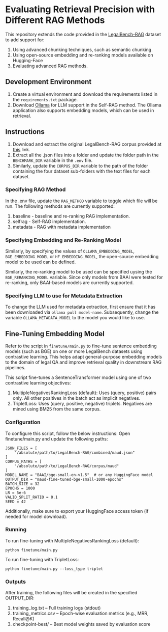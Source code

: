 # Evaluating Retrieval Precision with Different RAG Methods

This repository extends the code provided in the [LegalBench-RAG](https://github.com/zeroentropy-ai/legalbenchrag) dataset to add support for:

1. Using advanced chunking techniques, such as semantic chunking.
2. Using open-source embedding and re-ranking models available on Hugging-Face
3. Evaluating advanced RAG methods.

## Development Environment
1. Create a virtual environment and download the requirements listed in the `requirements.txt` package.
2. Download [Ollama](https://ollama.com/) for LLM support in the Self-RAG method. The Ollama application also supports embedding models, which can be used in retrieval.
## Instructions
1. Download and extract the original LegalBench-RAG corpus provided at [this](https://www.dropbox.com/scl/fo/r7xfa5i3hdsbxex1w6amw/AID389Olvtm-ZLTKAPrw6k4?rlkey=5n8zrbk4c08lbit3iiexofmwg&st=0hu354cq&dl=0) link.
2. Extract all the .json files into a folder and update the folder path in the `BENCHMARK_DIR` variable in the `.env` file.
3. Similarly, update the `CORPUS_DIR` variable to the path of the folder containing the four dataset sub-folders with the text files for each dataset.

### Specifying RAG Method
In the .env file, update the `RAG_METHOD` variable to toggle which file will be run. The following methods are currently supported:
1. baseline - baseline and re-ranking RAG implementation.
2. selfrag - Self-RAG implementation.
3. metadata - RAG with metadata implementation

### Specifying Embedding and Re-Ranking Model
Similarly, by specifying the values of `OLLAMA_EMBEDDING_MODEL`, `BGE_EMBEDDING_MODEL` or `HF_EMBEDDING_MODEL`, the open-source embedding model to be used can be defined.

Similarly, the re-ranking model to be used can be specified uysing the `BGE_RERANKING_MODEL` variable. Since only models from BAAI were tested for re-ranking, only BAAI-based models are currently supported.

### Specifying LLM to use for Metadata Extraction
To change the LLM used for metadata extraction, first ensure that it has been downloaded via `ollama pull model-name`. Subsequently, change the variable `OLLAMA_METADATA_MODEL` to the model you would like to use.

## Fine-Tuning Embedding Model
Refer to the script in `finetune/main.py` to fine-tune sentence embedding models (such as BGE) on one or more LegalBench datasets using contrastive learning. This helps adapt general-purpose embedding models to the domain of legal QA and improve retrieval quality in downstream RAG pipelines.

This script fine-tunes a SentenceTransformer model using one of two contrastive learning objectives:

1. MultipleNegativesRankingLoss (default): Uses (query, positive) pairs only. All other positives in the batch act as implicit negatives.
2. TripletLoss: Uses (query, positive, negative) triplets. Negatives are mined using BM25 from the same corpus.

### Configuration
To configure this script, follow the below instructions:
Open finetune/main.py and update the following paths:
```
JSON_FILES = [
    "/absolute/path/to/LegalBench-RAG/combined/maud.json"
]
CORPUS_PATHS = [
    "/absolute/path/to/LegalBench-RAG/corpus/maud"
]
MODEL_NAME = "BAAI/bge-small-en-v1.5"  # or any HuggingFace model
OUTPUT_DIR = "maud-fine-tuned-bge-small-1000-epochs"
BATCH_SIZE = 32
EPOCHS = 1000
LR = 5e-6
VALID_SPLIT_RATIO = 0.1
SEED = 42
```

Additionally, make sure to export your HuggingFace access token (if needed for model download).

### Running
To run fine-tuning with MultipleNegativesRankingLoss (default):

```
python finetune/main.py
```

To run fine-tuning with TripletLoss:

```
python finetune/main.py --loss_type triplet
```

### Outputs
After training, the following files will be created in the specified OUTPUT_DIR:
1. training_log.txt – Full training logs (stdout)
2. training_metrics.csv – Epoch-wise evaluation metrics (e.g., MRR, Recall@K)
3. checkpoint-best/ – Best model weights saved by evaluation score